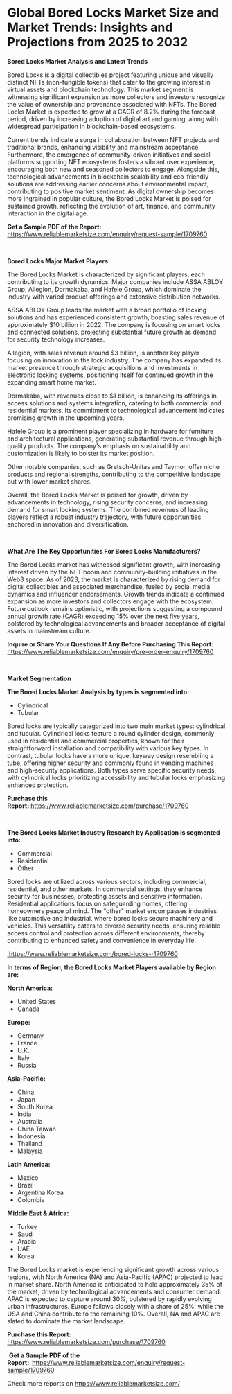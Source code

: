 <p><h1>Global Bored Locks Market Size and Market Trends: Insights and Projections from 2025 to 2032</h1></p><p><strong>Bored Locks Market Analysis and Latest Trends</strong></p>
<p><p>Bored Locks is a digital collectibles project featuring unique and visually distinct NFTs (non-fungible tokens) that cater to the growing interest in virtual assets and blockchain technology. This market segment is witnessing significant expansion as more collectors and investors recognize the value of ownership and provenance associated with NFTs. The Bored Locks Market is expected to grow at a CAGR of 8.2% during the forecast period, driven by increasing adoption of digital art and gaming, along with widespread participation in blockchain-based ecosystems.</p><p>Current trends indicate a surge in collaboration between NFT projects and traditional brands, enhancing visibility and mainstream acceptance. Furthermore, the emergence of community-driven initiatives and social platforms supporting NFT ecosystems fosters a vibrant user experience, encouraging both new and seasoned collectors to engage. Alongside this, technological advancements in blockchain scalability and eco-friendly solutions are addressing earlier concerns about environmental impact, contributing to positive market sentiment. As digital ownership becomes more ingrained in popular culture, the Bored Locks Market is poised for sustained growth, reflecting the evolution of art, finance, and community interaction in the digital age.</p></p>
<p><strong>Get a Sample PDF of the Report:&nbsp;</strong> <a href="https://www.reliablemarketsize.com/enquiry/request-sample/1709760?utm_campaign=3555&utm_medium=2&utm_source=Github&utm_content=ia&utm_term=27032025&utm_id=bored-locks">https://www.reliablemarketsize.com/enquiry/request-sample/1709760</a></p>
<p>&nbsp;</p>
<p><strong>Bored Locks Major Market Players</strong></p>
<p><p>The Bored Locks Market is characterized by significant players, each contributing to its growth dynamics. Major companies include ASSA ABLOY Group, Allegion, Dormakaba, and Hafele Group, which dominate the industry with varied product offerings and extensive distribution networks.</p><p>ASSA ABLOY Group leads the market with a broad portfolio of locking solutions and has experienced consistent growth, boasting sales revenue of approximately $10 billion in 2022. The company is focusing on smart locks and connected solutions, projecting substantial future growth as demand for security technology increases.</p><p>Allegion, with sales revenue around $3 billion, is another key player focusing on innovation in the lock industry. The company has expanded its market presence through strategic acquisitions and investments in electronic locking systems, positioning itself for continued growth in the expanding smart home market.</p><p>Dormakaba, with revenues close to $1 billion, is enhancing its offerings in access solutions and systems integration, catering to both commercial and residential markets. Its commitment to technological advancement indicates promising growth in the upcoming years.</p><p>Hafele Group is a prominent player specializing in hardware for furniture and architectural applications, generating substantial revenue through high-quality products. The company's emphasis on sustainability and customization is likely to bolster its market position.</p><p>Other notable companies, such as Gretsch-Unitas and Taymor, offer niche products and regional strengths, contributing to the competitive landscape but with lower market shares.</p><p>Overall, the Bored Locks Market is poised for growth, driven by advancements in technology, rising security concerns, and increasing demand for smart locking systems. The combined revenues of leading players reflect a robust industry trajectory, with future opportunities anchored in innovation and diversification.</p></p>
<p>&nbsp;</p>
<p><strong>What Are The Key Opportunities For Bored Locks Manufacturers?</strong></p>
<p><p>The Bored Locks market has witnessed significant growth, with increasing interest driven by the NFT boom and community-building initiatives in the Web3 space. As of 2023, the market is characterized by rising demand for digital collectibles and associated merchandise, fueled by social media dynamics and influencer endorsements. Growth trends indicate a continued expansion as more investors and collectors engage with the ecosystem. Future outlook remains optimistic, with projections suggesting a compound annual growth rate (CAGR) exceeding 15% over the next five years, bolstered by technological advancements and broader acceptance of digital assets in mainstream culture.</p></p>
<p><strong>Inquire or Share Your Questions If Any Before Purchasing This Report:</strong> <a href="https://www.reliablemarketsize.com/enquiry/pre-order-enquiry/1709760?utm_campaign=3555&utm_medium=2&utm_source=Github&utm_content=ia&utm_term=27032025&utm_id=bored-locks">https://www.reliablemarketsize.com/enquiry/pre-order-enquiry/1709760</a></p>
<p>&nbsp;</p>
<p><strong>Market Segmentation</strong></p>
<p><strong>The Bored Locks Market Analysis by types is segmented into:</strong></p>
<p><ul><li>Cylindrical</li><li>Tubular</li></ul></p>
<p><p>Bored locks are typically categorized into two main market types: cylindrical and tubular. Cylindrical locks feature a round cylinder design, commonly used in residential and commercial properties, known for their straightforward installation and compatibility with various key types. In contrast, tubular locks have a more unique, keyway design resembling a tube, offering higher security and commonly found in vending machines and high-security applications. Both types serve specific security needs, with cylindrical locks prioritizing accessibility and tubular locks emphasizing enhanced protection.</p></p>
<p><strong>Purchase this Report:&nbsp;</strong><a href="https://www.reliablemarketsize.com/purchase/1709760?utm_campaign=3555&utm_medium=2&utm_source=Github&utm_content=ia&utm_term=27032025&utm_id=bored-locks">https://www.reliablemarketsize.com/purchase/1709760</a></p>
<p>&nbsp;</p>
<p><strong>The Bored Locks Market Industry Research by Application is segmented into:</strong></p>
<p><ul><li>Commercial</li><li>Residential</li><li>Other</li></ul></p>
<p><p>Bored locks are utilized across various sectors, including commercial, residential, and other markets. In commercial settings, they enhance security for businesses, protecting assets and sensitive information. Residential applications focus on safeguarding homes, offering homeowners peace of mind. The "other" market encompasses industries like automotive and industrial, where bored locks secure machinery and vehicles. This versatility caters to diverse security needs, ensuring reliable access control and protection across different environments, thereby contributing to enhanced safety and convenience in everyday life.</p></p>
<p><a href="https://www.reliablemarketsize.com/bored-locks-r1709760?utm_campaign=3555&utm_medium=2&utm_source=Github&utm_content=ia&utm_term=27032025&utm_id=bored-locks">&nbsp;https://www.reliablemarketsize.com/bored-locks-r1709760</a></p>
<p><strong>In terms of Region, the Bored Locks Market Players available by Region are:</strong></p>
<p>
    <p> <strong> North America: </strong>
        <ul>
            <li>United States</li>
            <li>Canada</li>
        </ul>
        </p> 
    <p> <strong> Europe: </strong>
        <ul>
            <li>Germany</li>
            <li>France</li>
            <li>U.K.</li>
            <li>Italy</li>
            <li>Russia</li>
        </ul>
        </p> 
    <p> <strong> Asia-Pacific: </strong>
        <ul>
            <li>China</li>
            <li>Japan</li>
            <li>South Korea</li>
            <li>India</li>
            <li>Australia</li>
            <li>China Taiwan</li>
            <li>Indonesia</li>
            <li>Thailand</li>
            <li>Malaysia</li>
        </ul>
        </p> 
    <p> <strong> Latin America: </strong>
        <ul>
            <li>Mexico</li>
            <li>Brazil</li>
            <li>Argentina Korea</li>
            <li>Colombia</li>
        </ul>
        </p> 
    <p> <strong> Middle East & Africa: </strong>
        <ul>
            <li>Turkey</li>
            <li>Saudi</li>
            <li>Arabia</li>
            <li>UAE</li>
            <li>Korea</li>
        </ul>
    </p>
    </p>
<p><p>The Bored Locks market is experiencing significant growth across various regions, with North America (NA) and Asia-Pacific (APAC) projected to lead in market share. North America is anticipated to hold approximately 35% of the market, driven by technological advancements and consumer demand. APAC is expected to capture around 30%, bolstered by rapidly evolving urban infrastructures. Europe follows closely with a share of 25%, while the USA and China contribute to the remaining 10%. Overall, NA and APAC are slated to dominate the market landscape.</p></p>
<p><strong>Purchase this Report: </strong><a href="https://www.reliablemarketsize.com/purchase/1709760?utm_campaign=3555&utm_medium=2&utm_source=Github&utm_content=ia&utm_term=27032025&utm_id=bored-locks">https://www.reliablemarketsize.com/purchase/1709760</a></p>
<p>&nbsp;<strong>Get a Sample PDF of the Report:&nbsp;&nbsp;</strong><a href="https://www.reliablemarketsize.com/enquiry/request-sample/1709760?utm_campaign=3555&utm_medium=2&utm_source=Github&utm_content=ia&utm_term=27032025&utm_id=bored-locks">https://www.reliablemarketsize.com/enquiry/request-sample/1709760</a></p>
<p><strong></strong></p>
<p>Check more reports on <a href="https://www.reliablemarketsize.com/?utm_campaign=3555&utm_medium=2&utm_source=Github&utm_content=ia&utm_term=27032025&utm_id=bored-locks">https://www.reliablemarketsize.com/</a></p>
